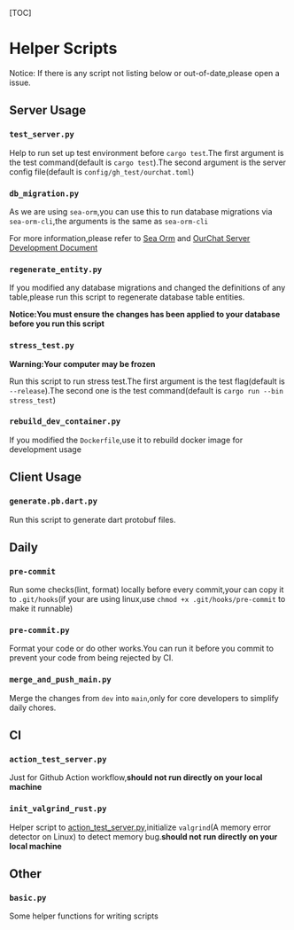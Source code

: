 [TOC]

# Helper Scripts

Notice: If there is any script not listing below or out-of-date,please open a issue.

## Server Usage

### `test_server.py`

Help to run set up test environment before `cargo test`.The first argument is the test command(default is `cargo test`).The second argument is the server config file(default is `config/gh_test/ourchat.toml`)

### `db_migration.py`

As we are using `sea-orm`,you can use this to run database migrations via `sea-orm-cli`,the arguments is the same as `sea-orm-cli`

For more information,please refer to [Sea Orm](https://www.sea-ql.org/SeaORM/docs/migration/running-migration/) and [OurChat Server Development Document](https://ourchat.readthedocs.io/en/latest/docs/development/server/index.html)

### `regenerate_entity.py`

If you modified any database migrations and changed the definitions of any table,please run this script to regenerate database table entities.

**Notice:You must ensure the changes has been applied to your database before you run this script**

### `stress_test.py`

**Warning:Your computer may be frozen**

Run this script to run stress test.The first argument is the test flag(default is `--release`).The second one is the test command(default is `cargo run --bin stress_test`)

### `rebuild_dev_container.py`

If you modified the `Dockerfile`,use it to rebuild docker image for development usage

## Client Usage

### `generate.pb.dart.py`

Run this script to generate dart protobuf files.

## Daily

### `pre-commit`

Run some checks(lint, format) locally before every commit,your can copy it to `.git/hooks`(if your are using linux,use `chmod +x .git/hooks/pre-commit` to make it runnable)

### `pre-commit.py`

Format your code or do other works.You can run it before you commit to prevent your code from being rejected by CI.

### `merge_and_push_main.py`

Merge the changes from `dev` into `main`,only for core developers to simplify daily chores.

## CI

### `action_test_server.py`

Just for Github Action workflow,**should not run directly on your local machine**

### `init_valgrind_rust.py`

Helper script to [action_test_server.py](#action_test_serverpy),initialize `valgrind`(A memory error detector on Linux) to detect memory bug.**should not run directly on your local machine**

## Other

### `basic.py`

Some helper functions for writing scripts
